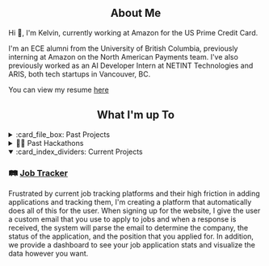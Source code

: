 <!-- About -->

  <!-- [![wakatime](https://wakatime.com/badge/user/b163ef99-bb97-41f6-b630-c8b6c8ff1993.svg)](https://wakatime.com/@b163ef99-bb97-41f6-b630-c8b6c8ff1993) -->

  
<h2 align="center">About Me</h2>

Hi 👋, I'm Kelvin, currently working at Amazon for the US Prime Credit Card. 

I'm an ECE alumni from the University of British Columbia, previously interning at Amazon on the North American Payments team. I've also previously worked as an AI Developer Intern at NETINT Technologies and ARIS, both tech startups in Vancouver, BC.

You can view my resume [here](https://papermark.io/view/clz50ba8f00028oqex9thgcpl)

<!-- <details>
  <summary>ℹ️ More About Me</summary>
  
My technical strengths lie in TypeScript, React, and Python, and I thrive when designing and implementing end-to-end web-based solutions. Whether it's spearheading automated testing procedures to boost uptime, advocating for Docker-based deployments, or overhauling build processes, I'm dedicated to solving complex challenges.

I'm on a mission to secure a full-stack development role, leveraging my experience in building applications from start to finish and my ability to collaborate effectively in teams. Let's connect and explore opportunities to create innovative solutions together!

</details> -->
<!-- Projects -->

<h2 align="center">What I'm up To</h2>

<details>
  <summary>:card_file_box: Past Projects</summary>
  
  ## Personal Projects
  
  ### 💻 [Personal Website](https://kelvinw.com)
  This is my personal portfolio website, custom built using React, Astro, and TailwindCSS. It showcases my skills and projects, and provides a way for potential clients and collaborators to get in touch with me. It is currently deployed using Firebase at [kelvinw.com](https://kelvinw.com) and [Github Pages](https://im-calvin.github.io). 

  ### 🔒 [3FA](https://github.com/Computing-Collective/3FA) 
  In the 3FA project, I assumed a pivotal role in both constructing a comprehensive backend API using Python, employing Flask and SQLite as well as developing a web app and an electron app. This undertaking encompassed the development of over 20 endpoints, each tailored to facilitate distinct functionalities. Additionally, I took charge of the design and implementation of a robust authentication flow, meticulously aligning with OWASP security standards. This involved the establishment of secure session and authentication tokens, encrypted communication channels, password hashing, and the inclusion of automatic timeouts to fortify our security measures. Simultaneously, on the frontend, I harnessed my expertise to craft over 15 bespoke React components. These components not only expedited development by 30%, but they also orchestrated a harmonious and user-centric experience across the entire application. I was also tasked with integrating hardware and backend components into the frontend within a tight 1-week window. 

  ### 🐈 [Mittens Bot](https://github.com/im-calvin/Mittens)
 Mittens is a project that I started as a complete beginner in programming, and she remains one of my most cherished projects. Initially, she was meant to help communicate with Japanese speaking users in a small Discord channel by translating every message. However, it soon grew to include other features like notifying users when Hololive streamers scheduled streams or went live. Over time, I added more functionality, such as translating Japanese kanji to furigana, pulling lyrics for karaoke tracks, and notifying for Twitter alerts. It is now up and running on Heroku without any issue. Through this project, I learned about web scraping, asynchronous functions, APIs, and more. Despite its humble beginnings, Mittens has become an important part of my programming journey. One day, I hope to refactor her with my newfound knowledge and smile at the workarounds that I had to make in my infancy as a programmer.

  ### 📆 [Notion Canvas Sync / Canvas Instructure & Notion Plugin](https://github.com/im-calvin/calendar) ⚠️ **(Deprecated)**
  The Notion Canvas Sync Plugin is a project that I developed to simplify my life as a student at UBC. As someone who is heavily reliant on Notion for keeping track of assignments, deadlines, and other important information, I found myself frustrated with the tedious task of manually inserting entries into my calendar. This plugin integrates seamlessly with Canvas, UBC's school portal, and automatically updates my Notion calendar with all the relevant information. Since I shared it with my friends, it has been used by 15 people and has helped them tremendously in organizing their academic lives. In the future, I plan to expand the functionality of this plugin and integrate it with other tools that students use on a regular basis. 

  ### :electron: [Musictag](https://github.com/im-calvin/musictag) ⚠️ **(Deprecated)**
  Musictag is a project that was inspired by my personal frustration with manually modifying the metadata of cover songs downloaded from [YouTube](https://github.com/ytdl-org/youtube-dl). To solve this problem, I developed an [Electron](https://www.electronjs.org/) app that streamlines the process of editing music metadata. Throughout the development of this project, I gained a deep understanding of the full development life cycle of a product, from ideation to deployment. Currently, Musictag is only capable of serving songs from the [Holodex API](https://holodex.stoplight.io/), but I plan to expand its capabilities to include other libraries like [last.fm](https://www.last.fm/) so that it can serve an even larger variety of songs. With the help of [Electron Forge](https://www.electronforge.io/), I'm able to publish updates to users and package the app for Windows, MacOS, and Linux.

  <!-- UBC -->
  
## :school: UBC Course Projects
*Code access is available upon request for all projects
#### [Multi-Client Server](https://cpen221-ubc.notion.site/Message-Queues-Pub-Sub-with-Twitter-c5965b28ed01482aad44dbaadac19b77) - CPEN 221
- Constructed a server supporting multiple simultaneous clients capable of interacting and fetching tweets from Twitter
- Enabled dual-server routing so that either server can be connected to, and no interruptions occur if one goes offline
- Followed security protocols by hashing and salting all passwords and encrypting incoming and outgoing data via AES

#### Simple RISC Machine - CPEN 211
- Designed a Turing Complete 16-bit RISC Machine using System Verilog on an FPGA board in 3 weeks
- Subdivided the machine into smaller modules to be designed, tested, and debugged more easily
- Developed testbenches through ModelSim to thoroughly test system designs
- Achieved a 300% improvement in operations per cycle through the use of pipelining, exceeding course expectiations

#### [Graphs, Games, and Interplanetary Travel](https://cpen221-ubc.notion.site/Graphs-Games-and-Interplanetary-Travel-79cb9a0844634b7288226639604eb0b0) - CPEN 221
- Collaboratively built the “Kamino Game” in Java and built an algorithm to traverse the game to collect points.
- Implemented graph and tree data structures with associated algorithms while optimizing time and space complexity
- Exercised best practices including unit testing, documentation, and encapsulation to ensure quality and correctness
  
</details>

<details>
  <summary>👨‍💻 Past Hackathons</summary>
  <!-- Hackathons --> 

  ## 🐱‍💻 Hackathons

  ### 🤹‍♂️ [JobJug (StormHacks 2024 Best Social Hack & Overall Runner Up)](https://devpost.com/software/jobjug)
  Frustrated by current job tracking platforms and their high friction in adding applications and tracking them, we created a platform that automatically does all of this for the user. When signing into our site, JobJug gives you a custom email that you use to apply to jobs and when a response is received, our system will parse the email to determine the company, the status of the application, and the position that you applied for. To do this, we created a custom model with PyTorch, trained on our own job response emails to sort and organize the incoming emails. In addition, we provide a dashboard to see your job application stats and visualize the data however you want. 

  ### 🐝 [BThere (nwHacks 2024 Community Track Award Winner)](https://devpost.com/software/bthere-hobi6k)
  We created a platform where users can make video calls with each other, and then analyze conversations and provide insightful suggestions for users to connect with their friends. These suggestions incorporated one's facial expressions, tone, and what they said to offer recommendations based on their friends current and past mood, likes, and dislikes. 

  ### 📘 [CoSona (Cohere Hackathon 2024 Spotlight Award)](https://github.com/im-calvin/cosona)
  Using the Cohere Coral API, we created a chatbot that could impersonate any character, figure, or model. Users would upload content (such as a movie script) into our system and using retrieval augmentation generation we would construct a unique persona for the task, grounded on the information that the user provided. For example, if a user uploads book 2 of a 4-book series, you can talk to a character who only knows what happens up to book 2.

  ### 🇯🇵 [JapanGo (StormHacks 2023)](https://github.com/bxian03/StormHacks2023/)
  JapanGo is a multiplayer, web-based game designed to help people become familiar with the Japanese alphabets in a fun and competitive way. Inspired by [skribbl.io](https://skribbl.io/), users are able to create a room, share the code and then race to see who can decipher the question first. It was created during [Stormhacks 2023](https://stormhacks.com/), an in-person 24 hour hackathon. Using websockets and Firebase, we were able to create a real-time connection between different clients with minimal latency, removing technical issues so that users could focus on memorizing their alphabets. Other technologies that we used include React and Tailwind for the frontend, and Python with FastAPI in the backend.  
  
  ### ✍️ [TODO: Tasks, Objectives, and Discussions Organized (nwHacks 2023)](https://github.com/Computing-Collective/TODO)
  Frustrated by the abundance of services that we had to use to access course information and assignments, we created a web-app with React to combine our Canvas, Piazza (and more in the future) assignments, messages, and Q&A posts all into one location. With [others](https://github.com/TODO-nwHacks-2023), we created a Python back end that interacts with the [Canvas API](https://canvas.instructure.com/doc/api/) as well as an [unofficial Piazza API](https://github.com/hfaran/piazza-api). The back end also syncs data with a [MongoDB](https://www.mongodb.com/) database for storing and retrieving information. Lastly, we had a React [front end](/frontend) that communicates with our custom [Flask](https://flask.palletsprojects.com/en/2.2.x/) API to retrieve and display the information to users. I was primarily responsible for the front end, but also contributed to the back end through data collection and wrangling with the APIs.
  
  ### 🎵 [SpotifyGo](https://github.com/kputhanangadi/SpotifyGo)
  SpotifyGo is a project born out of the desire to make daily commutes more enjoyable by providing a custom playlist tailored to the exact length of the commute. The project uses the Spotify API to generate a playlist based on the user's preferences and the estimated length of the commute. I was responsible for creating the back end API using Express.js and implementing the front end using React. To make the user experience smoother, I spearheaded the integrated of the Google Maps Matrix API, allowing users to select their location with autofill. This project helped me develop my skills in API integration, front-end development, and project management.
  
  ### 🧪 [Organic Chemistry Quiz Discord Bot (Hack To School 2022 First Overall)](https://devpost.com/software/hack-to-school-project)
  The Organic Chemistry Quiz Discord Bot was aimed to make learning compound names more fun and engaging. We created a Discord bot that quizzes users on compound names and awards points for correct answers. Participating in my first hackathon was an amazing learning experience where I honed my skills in pair programming, time-management, and effective communication
</details>
 
<details open>
  <summary>:card_index_dividers: Current Projects</summary>
  
  ### 🛤️ [Job Tracker](https://github.com/im-calvin/job-tracker)
  Frustrated by current job tracking platforms and their high friction in adding applications and tracking them, I'm creating a platform that automatically does all of this for the user. When signing up for the website, I give the user a custom email that you use to apply to jobs and when a response is received, the system will parse the email to determine the company, the status of the application, and the position that you applied for. In addition, we provide a dashboard to see your job application stats and visualize the data however you want. 


</details>
